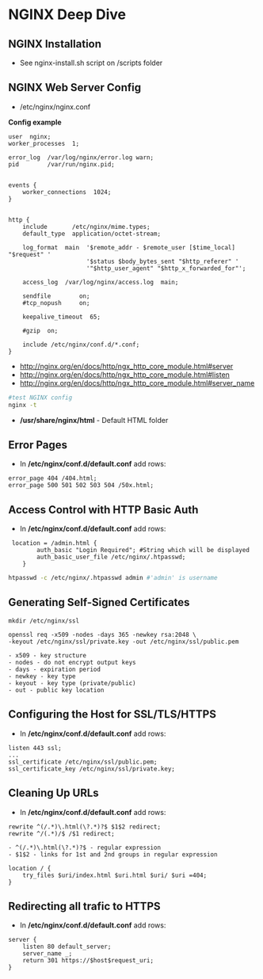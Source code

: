 # NGINX Deep Dive

## NGINX Installation

- See nginx-install.sh script on /scripts folder

## NGINX Web Server Config

- /etc/nginx/nginx.conf

**Config example**
```nginx
user  nginx;
worker_processes  1;

error_log  /var/log/nginx/error.log warn;
pid        /var/run/nginx.pid;


events {
    worker_connections  1024;
}


http {
    include       /etc/nginx/mime.types;
    default_type  application/octet-stream;

    log_format  main  '$remote_addr - $remote_user [$time_local] "$request" '
                      '$status $body_bytes_sent "$http_referer" '
                      '"$http_user_agent" "$http_x_forwarded_for"';

    access_log  /var/log/nginx/access.log  main;

    sendfile        on;
    #tcp_nopush     on;

    keepalive_timeout  65;

    #gzip  on;

    include /etc/nginx/conf.d/*.conf;
}
```

- http://nginx.org/en/docs/http/ngx_http_core_module.html#server
- http://nginx.org/en/docs/http/ngx_http_core_module.html#listen
- http://nginx.org/en/docs/http/ngx_http_core_module.html#server_name

```bash
#test NGINX config
nginx -t
```

- **/usr/share/nginx/html** - Default HTML folder


## Error Pages

- In **/etc/nginx/conf.d/default.conf** add rows:
```
error_page 404 /404.html;
error_page 500 501 502 503 504 /50x.html;
```

## Access Control with HTTP Basic Auth

- In **/etc/nginx/conf.d/default.conf** add rows:
```
 location = /admin.html {
        auth_basic "Login Required"; #String which will be displayed
        auth_basic_user_file /etc/nginx/.htpasswd;
    }
```

```bash
htpasswd -c /etc/nginx/.htpasswd admin #'admin' is username
```

## Generating Self-Signed Certificates

```
mkdir /etc/nginx/ssl

openssl req -x509 -nodes -days 365 -newkey rsa:2048 \ 
-keyout /etc/nginx/ssl/private.key -out /etc/nginx/ssl/public.pem

- x509 - key structure
- nodes - do not encrypt output keys
- days - expiration period
- newkey - key type
- keyout - key type (private/public)
- out - public key location
```

## Configuring the Host for SSL/TLS/HTTPS

- In **/etc/nginx/conf.d/default.conf** add rows:
```
listen 443 ssl;
...
ssl_certificate /etc/nginx/ssl/public.pem;
ssl_certificate_key /etc/nginx/ssl/private.key;
```

## Cleaning Up URLs

- In **/etc/nginx/conf.d/default.conf** add rows:
```
rewrite ^(/.*)\.html(\?.*)?$ $1$2 redirect;
rewrite ^/(.*)/$ /$1 redirect;

- ^(/.*)\.html(\?.*)?$ - regular expression
- $1$2 - links for 1st and 2nd groups in regular expression

location / {
    try_files $uri/index.html $uri.html $uri/ $uri =404;
}
```

## Redirecting all trafic to HTTPS

- In **/etc/nginx/conf.d/default.conf** add rows:

```
server {
    listen 80 default_server;
    server_name _;
    return 301 https://$host$request_uri;
}
```